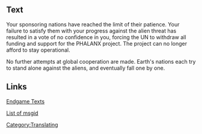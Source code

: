## Text

Your sponsoring nations have reached the limit of their patience. Your
failure to satisfy them with your progress against the alien threat has
resulted in a vote of no confidence in you, forcing the UN to withdraw
all funding and support for the PHALANX project. The project can no
longer afford to stay operational.

No further attempts at global cooperation are made. Earth's nations each
try to stand alone against the aliens, and eventually fall one by one.

## Links

[Endgame Texts](Endgame_Texts "wikilink")

[List of msgid](list_of_msgid/Campaigns "wikilink")

[Category:Translating](Category:Translating "wikilink")